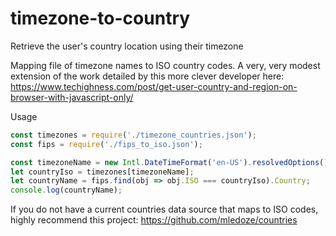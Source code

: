 # timezone-to-country
Retrieve the user's country location using their timezone

Mapping file of timezone names to ISO country codes. 
A very, very modest extension of the work detailed by this more clever developer here: 
https://www.techighness.com/post/get-user-country-and-region-on-browser-with-javascript-only/

Usage
```javascript
const timezones = require('./timezone_countries.json');
const fips = require('./fips_to_iso.json');

const timezoneName = new Intl.DateTimeFormat('en-US').resolvedOptions().timeZone;
let countryIso = timezones[timezoneName];
let countryName = fips.find(obj => obj.ISO === countryIso).Country;
console.log(countryName);
```

If you do not have a current countries data source that maps to ISO codes, highly recommend this project:
https://github.com/mledoze/countries
